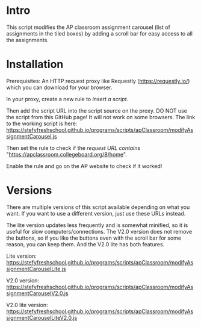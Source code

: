 # Intro
This script modifies the AP classroom assignment carousel (list of assignments in the tiled boxes) by adding a scroll bar for easy access to all the assignments.

# Installation
Prerequisites: An HTTP request proxy like Requestly (https://requestly.io/) which you can download for your browser.



In your proxy, create a new rule to *insert a script*.

Then add the script URL into the script source on the proxy. DO NOT use the script from this GitHub page! It will not work on some browsers.
The link to the working script is here: https://stefyfreshschool.github.io/programs/scripts/apClassroom/modifyAssignmentCarousel.js

Then set the rule to check if the *request URL contains* "https://apclassroom.collegeboard.org/8/home".

Enable the rule and go on the AP website to check if it worked!

# Versions
There are multiple versions of this script available depending on what you want. If you want to use a different version, just use these URLs instead.

The lite version updates less frequently and is somewhat minified, so it is useful for slow computers/connections. The V2.0 version does not remove the buttons, so if you like the buttons even with the scroll bar for some reason, you can keep them. And the V2.0 lite has both features.


Lite version: https://stefyfreshschool.github.io/programs/scripts/apClassroom/modifyAssignmentCarouselLite.js

V2.0 version: https://stefyfreshschool.github.io/programs/scripts/apClassroom/modifyAssignmentCarouselV2.0.js

V2.0 lite version: https://stefyfreshschool.github.io/programs/scripts/apClassroom/modifyAssignmentCarouselLiteV2.0.js
